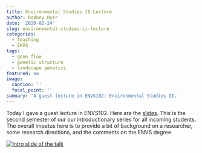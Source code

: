 ```yaml
---
title: Environmental Studies II Lecture
author: Rodney Dyer
date: '2020-02-24'
slug: environmental-studies-ii-lecture
categories:
  - Teaching
  - ENVS
tags:
  - gene flow
  - genetic structure
  - landscape genetics
featured: no
image:
  caption: ''
  focal_point: ''
summary: 'A guest lecture in ENVS102: Environmental Studies II.'
---
```


Today I gave a guest lecture in ENVS102.  Here are the [slides](/slides/ENVS102/Dyer.html).  This is the second semester of our our introductionary series for all incoming students.  The overall impetus here is to provide a bit of background on a researcher, some research directions, and the comments on the ENVS degree.

[![Intro slide of the talk](/img/2020/02/ENVS102.png)](/slides/ENVS102/Dyer.html)


